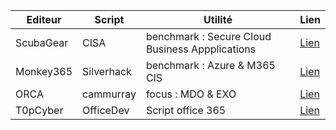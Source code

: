 
| Editeur | Script | Utilité | Lien |
| --- | --- | --- | --- |
| ScubaGear | CISA | benchmark : Secure Cloud Business Appplications | [Lien](https://github.com/cisagov/ScubaGear) |
| Monkey365 | Silverhack | benchmark : Azure & M365 CIS | [Lien](https://github.com/silverhack/monkey365) |
| ORCA | cammurray | focus : MDO & EXO | [Lien](https://github.com/cammurray/orca) |
| T0pCyber | OfficeDev | Script office 365 | [Lien](https://github.com/T0pCyber/hawk) |
